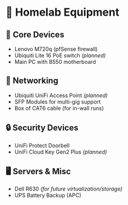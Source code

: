 # 🧰 Homelab Equipment

## 🔌 Core Devices
- Lenovo M720q (pfSense firewall)
- Ubiquiti Lite 16 PoE switch *(planned)*
- Main PC with B550 motherboard

## 📡 Networking
- Ubiquiti UniFi Access Point *(planned)*
- SFP Modules for multi-gig support
- Box of CAT6 cable (for in-wall runs)

## 🔒 Security Devices
- UniFi Protect Doorbell
- UniFi Cloud Key Gen2 Plus *(planned)*

## 🖥️ Servers & Misc
- Dell R630 *(for future virtualization/storage)*
- UPS Battery Backup (APC)
